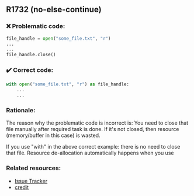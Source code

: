 
## R1732 (no-else-continue)

### :x: Problematic code:

```python
file_handle = open("some_file.txt", "r")
...
...
file_handle.close()
```

### :heavy_check_mark: Correct code:

```python
with open("some_file.txt", "r") as file_handle:
    ...
    ...
```

### Rationale:

The reason why the problematic code is incorrect is:
You need to close that file manually after required task is done. If it's not closed, then resource (memory/buffer in this case) is wasted.

If you use "with" in the above correct example:
there is no need to close that file. Resource de-allocation automatically happens when you use


### Related resources:

- [Issue Tracker](https://github.com/PyCQA/pylint/issues?q=is%3Aissue+%22no-else-continue%22+OR+%22R1724%22)
- [credit](https://stackoverflow.com/users/14429185/nobleknight)
